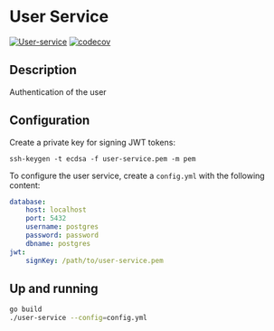 # User Service

[![User-service](https://github.com/hingew/hsfl-master-ai-cloud-engineering/actions/workflows/user-service.yml/badge.svg?branch=develop)](https://github.com/hingew/hsfl-master-ai-cloud-engineering/actions/workflows/user-service.yml)
[![codecov](https://codecov.io/gh/hingew/hsfl-master-ai-cloud-engineering/graph/badge.svg?token=CDPMA4XLME&flag=user-service)](https://codecov.io/gh/hingew/hsfl-master-ai-cloud-engineering)

## Description

Authentication of the user

## Configuration

Create a private key for signing JWT tokens:

``` 
ssh-keygen -t ecdsa -f user-service.pem -m pem
```

To configure the user service, create a `config.yml` with the following content:

```yml
database:
    host: localhost
    port: 5432
    username: postgres
    password: password
    dbname: postgres
jwt:
    signKey: /path/to/user-service.pem
```


## Up and running

```sh
go build
./user-service --config=config.yml
```
